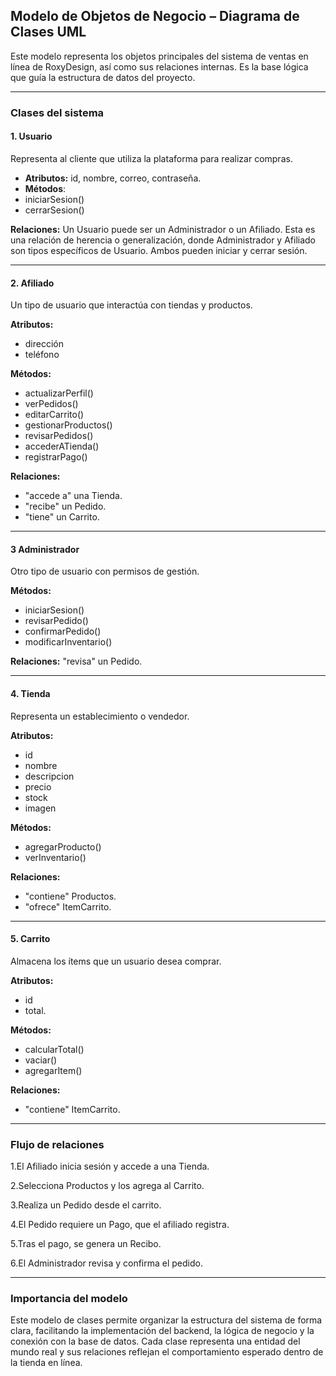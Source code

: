 ## Modelo de Objetos de Negocio – Diagrama de Clases UML

Este modelo representa los objetos principales del sistema de ventas en línea de RoxyDesign, así como sus relaciones internas. Es la base lógica que guía la estructura de datos del proyecto.

---

### Clases del sistema

#### 1. Usuario
Representa al cliente que utiliza la plataforma para realizar compras.  

- **Atributos:** id, nombre, correo, contraseña.
- **Métodos**:
-  iniciarSesion()
-  cerrarSesion()

**Relaciones:**
Un Usuario puede ser un Administrador o un Afiliado. Esta es una relación de herencia o generalización, donde Administrador y Afiliado son tipos específicos de Usuario. Ambos pueden iniciar y cerrar sesión.

---

#### 2. Afiliado
Un tipo de usuario que interactúa con tiendas y productos.

**Atributos:**
- dirección
- teléfono

**Métodos:**
- actualizarPerfil()
- verPedidos()
- editarCarrito()
- gestionarProductos()
- revisarPedidos()
- accederATienda()
- registrarPago()

**Relaciones:**

- "accede a" una Tienda.
- "recibe" un Pedido.
- "tiene" un Carrito.

---

#### 3 Administrador
Otro tipo de usuario con permisos de gestión.

**Métodos:** 
- iniciarSesion()
- revisarPedido()
- confirmarPedido()
-  modificarInventario()

**Relaciones:**
"revisa" un Pedido.

---

#### 4. Tienda


Representa un establecimiento o vendedor.

**Atributos:**
- id
- nombre
- descripcion
- precio
- stock
- imagen
  
**Métodos:**

- agregarProducto()
- verInventario()


**Relaciones:**

- "contiene" Productos.
- "ofrece" ItemCarrito.

---

#### 5. Carrito
Almacena los ítems que un usuario desea comprar.

**Atributos:**

- id
- total.

**Métodos:**
- calcularTotal()
- vaciar()
- agregarItem()
  
**Relaciones:**
- "contiene" ItemCarrito.

---

### Flujo de relaciones

1.El Afiliado inicia sesión y accede a una Tienda.

2.Selecciona Productos y los agrega al Carrito.

3.Realiza un Pedido desde el carrito.

4.El Pedido requiere un Pago, que el afiliado registra.

5.Tras el pago, se genera un Recibo.

6.El Administrador revisa y confirma el pedido.

---

### Importancia del modelo

Este modelo de clases permite organizar la estructura del sistema de forma clara, facilitando la implementación del backend, la lógica de negocio y la conexión con la base de datos. Cada clase representa una entidad del mundo real y sus relaciones reflejan el comportamiento esperado dentro de la tienda en línea.

